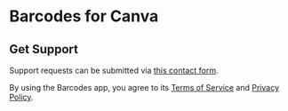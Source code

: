 # Barcodes for Canva

## Get Support

Support requests can be submitted via [this contact form](https://forms.gle/5yCaxkDSnZAa7XYYA).


By using the Barcodes app, you agree to its [Terms of Service](./terms) and [Privacy Policy](./privacy).


